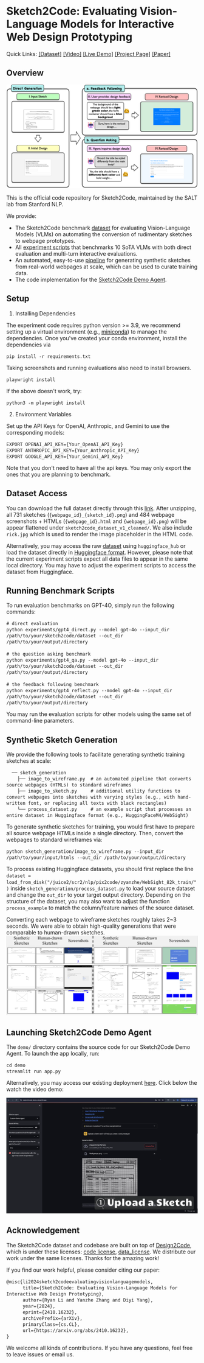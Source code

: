 # Sketch2Code: Evaluating Vision-Language Models for Interactive Web Design Prototyping

Quick Links:
[[Dataset]](https://huggingface.co/datasets/SALT-NLP/Sketch2Code) 
[[Video]](https://youtu.be/lacoqfNdZgg)
[[Live Demo]](https://sketch2code-demo.streamlit.app/) 
[[Project Page]](https://salt-nlp.github.io/Sketch2Code-Project-Page/)
[[Paper]](https://arxiv.org/abs/2410.16232)

## Overview

![](assets/intro_pic.png)

This is the official code repository for Sketch2Code, maintained by the SALT lab from Stanford NLP.

We provide:
- The Sketch2Code benchmark [dataset](https://huggingface.co/datasets/SALT-NLP/Sketch2Code) for evaluating Vision-Language Models (VLMs) on automating the conversion of rudimentary sketches to webpage prototypes.
- All [experiment scripts](https://github.com/SALT-NLP/Sketch2Code/edit/main/README.md#synthetic-sketch-generation) that benchmarks 10 SoTA VLMs with both direct evaluation and multi-turn interactive evaluations.
- An automated, easy-to-use [pipeline](https://github.com/SALT-NLP/Sketch2Code/edit/main/README.md#synthetic-sketch-generation) for generating synthetic sketches from real-world webpages at scale, which can be used to curate training data.
- The code implementation for the [Sketch2Code Demo Agent](https://sketch2code-demo.streamlit.app/).

## Setup

1. Installing Dependencies

The experiment code requires python version >= 3.9, we recommend setting up a virtual environment (e.g., [miniconda](https://docs.anaconda.com/miniconda/)) to manage the dependencies.
Once you've created your conda environment, install the dependencies via
```
pip install -r requirements.txt
```

Taking screenshots and running evaluations also need to install browsers.
```
playwright install
```

If the above doesn't work, try:
```
python3 -m playwright install
```

2. Environment Variables

Set up the API Keys for OpenAI, Anthropic, and Gemini to use the corresponding models:
```
EXPORT OPENAI_API_KEY={Your_OpenAI_API_Key}
EXPORT ANTHROPIC_API_KEY={Your_Anthropic_API_Key}
EXPORT GOOGLE_API_KEY={Your_Gemini_API_Key}
```

Note that you don't need to have all the api keys. You may only export the ones that you are planning to benchmark.

## Dataset Access
You can download the full dataset directly through this [link](https://huggingface.co/datasets/SALT-NLP/Sketch2Code/resolve/main/sketch2code_dataset_v1.zip?download=true). After unzipping, all 731 sketches (`{webpage_id}_{sketch_id}.png`) and 484 webpage screenshots + HTMLs (`{webpage_id}.html` and `{webpage_id}.png`) will be appear flattened under `sketch2code_dataset_v1_cleaned/`. We also include `rick.jpg` which is used to render the image placeholder in the HTML code.

Alternatively, you may access the raw [dataset](https://huggingface.co/datasets/SALT-NLP/Sketch2Code) using `huggingface_hub` or load the dataset directly in [Huggingface format](https://huggingface.co/datasets/SALT-NLP/Sketch2Code-hf). However, please note that the current experiment scripts expect all data files to appear in the same local directory. You may have to adjust the experiment scripts to access the dataset from Huggingface.

## Running Benchmark Scripts
To run evaluation benchmarks on GPT-4O, simply run the following commands:
```
# direct evaluation
python experiments/gpt4_direct.py --model gpt-4o --input_dir /path/to/your/sketch2code/dataset --out_dir /path/to/your/output/directory

# the question asking benchmark
python experiments/gpt4_qa.py --model gpt-4o --input_dir /path/to/your/sketch2code/dataset --out_dir /path/to/your/output/directory

# the feedback following benchmark
python experiments/gpt4_reflect.py --model gpt-4o --input_dir /path/to/your/sketch2code/dataset --out_dir /path/to/your/output/directory
```
You may run the evaluation scripts for other models using the same set of command-line parameters.

## Synthetic Sketch Generation
We provide the following tools to facilitate generating synthetic training sketches at scale:
```
  ── sketch_generation
    ├── image_to_wireframe.py  # an automated pipeline that converts source webpages (HTMLs) to standard wireframes
    ├── image_to_sketch.py     # additional utility functions to convert webpages into sketches with varying styles (e.g., with hand-written font, or replacing all texts with black rectangles)
    └── process_dataset.py     # an example script that processes an entire dataset in Huggingface format (e.g., HuggingFaceM4/WebSight)
```

To generate synthetic sketches for training, you would first have to prepare all source webpage HTMLs inside a single directory. Then, convert the webpages to standard wireframes via:
```
python sketch_generation/image_to_wireframe.py --input_dir /path/to/your/input/htmls --out_dir /path/to/your/output/directory
```

To process existing Huggingface datasets, you should first replace the line `dataset = load_from_disk("/juice2/scr2/nlp/pix2code/zyanzhe/WebSight_82k_train/")` inside `sketch_generation/process_dataset.py` to load your source dataset and change the `out_dir` to your target output directory. Depending on the structure of the dataset, you may also want to adjust the function `process_example` to match the column/feature names of the source dataset.

Converting each webpage to wireframe sketches roughly takes 2~3 seconds. We were able to obtain high-quality generations that were comparable to human-drawn sketches.
![](assets/synthetic_sketches.png)

## Launching Sketch2Code Demo Agent
The `demo/` directory contains the source code for our Sketch2Code Demo Agent. To launch the app locally, run:
```
cd demo
streamlit run app.py
```
Alternatively, you may access our existing deployment [here](https://sketch2code-demo.streamlit.app/). Click below the watch the video demo:

[![Video Demo](assets/screenshot.png)](https://youtu.be/ofe3yJNAJnU)

## Acknowledgement
The Sketch2Code dataset and codebase are built on top of [Design2Code](https://github.com/NoviScl/Design2Code), which is under these licenses: [code license](https://github.com/NoviScl/Design2Code/blob/main/CODE_LICENSE), [data_license](https://github.com/NoviScl/Design2Code/blob/main/DATA_LICENSE). We distribute our work under the same licenses. Thanks for the amazing work!

If you find our work helpful, please consider citing our paper:

```
@misc{li2024sketch2codeevaluatingvisionlanguagemodels,
      title={Sketch2Code: Evaluating Vision-Language Models for Interactive Web Design Prototyping}, 
      author={Ryan Li and Yanzhe Zhang and Diyi Yang},
      year={2024},
      eprint={2410.16232},
      archivePrefix={arXiv},
      primaryClass={cs.CL},
      url={https://arxiv.org/abs/2410.16232}, 
}
```

We welcome all kinds of contributions. If you have any questions, feel free to leave issues or email us.

